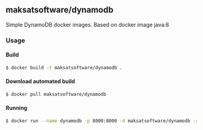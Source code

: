 ## maksatsoftware/dynamodb

Simple DynamoDB docker images. Based on docker image java:8

### Usage

#### Build

```bash
$ docker build -t maksatsoftware/dynamodb .
```

#### Download automated build

```bash
$ docker pull maksatsoftware/dynamodb
```

#### Running

```bash
$ docker run --name dynamodb -p 8000:8000 -d maksatsoftware/dynamodb -sharedDb
```
